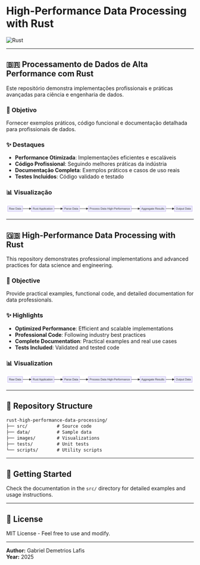 # High-Performance Data Processing with Rust

![Rust](https://img.shields.io/badge/Rust-000000?style=for-the-badge&logo=rust&logoColor=white)

---

## 🇧🇷 Processamento de Dados de Alta Performance com Rust

Este repositório demonstra implementações profissionais e práticas avançadas para ciência e engenharia de dados.

### 🎯 Objetivo

Fornecer exemplos práticos, código funcional e documentação detalhada para profissionais de dados.

### ✨ Destaques

- **Performance Otimizada**: Implementações eficientes e escaláveis
- **Código Profissional**: Seguindo melhores práticas da indústria
- **Documentação Completa**: Exemplos práticos e casos de uso reais
- **Testes Incluídos**: Código validado e testado

### 📊 Visualização

![Visualization](images/rust_high_performance_data_processing.png)

---

## 🇬🇧 High-Performance Data Processing with Rust

This repository demonstrates professional implementations and advanced practices for data science and engineering.

### 🎯 Objective

Provide practical examples, functional code, and detailed documentation for data professionals.

### ✨ Highlights

- **Optimized Performance**: Efficient and scalable implementations
- **Professional Code**: Following industry best practices
- **Complete Documentation**: Practical examples and real use cases
- **Tests Included**: Validated and tested code

### 📊 Visualization

![Visualization](images/rust_high_performance_data_processing.png)

---

## 📁 Repository Structure

```
rust-high-performance-data-processing/
├── src/           # Source code
├── data/          # Sample data
├── images/        # Visualizations
├── tests/         # Unit tests
└── scripts/       # Utility scripts
```

---

## 🚀 Getting Started

Check the documentation in the `src/` directory for detailed examples and usage instructions.

---

## 📝 License

MIT License - Feel free to use and modify.

---

**Author:** Gabriel Demetrios Lafis  
**Year:** 2025
